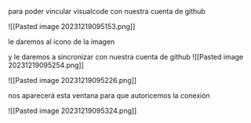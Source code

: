 
para poder vincular visualcode con nuestra cuenta de github

![[Pasted image 20231219095153.png]]

le daremos al icono de la imagen

y le daremos a sincronizar con nuestra cuenta de github
![[Pasted image 20231219095254.png]]

![[Pasted image 20231219095226.png]]

nos aparecerá esta ventana para que autoricemos la conexión

![[Pasted image 20231219095324.png]]
